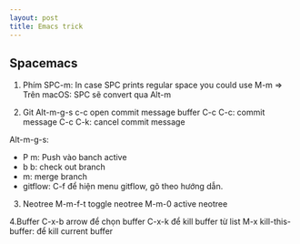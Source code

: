```yaml
---
layout: post
title: Emacs trick
---
```


## Spacemacs 

1. Phím SPC-m:
In case SPC prints regular space you could use M-m
=> Trên macOS: SPC sẽ convert qua Alt-m

2. Git 
Alt-m-g-s c-c open commit message buffer
C-c C-c: commit message
C-c C-k: cancel commit message

Alt-m-g-s: 
* P m: Push vào banch active
* b b: check out branch
* m: merge branch
* gitflow: C-f để hiện menu gitflow, gõ theo hướng dẫn.


3. Neotree
M-m-f-t toggle neotree
M-m-0 active neotree

4.Buffer
C-x-b arrow để chọn buffer
C-x-k để kill buffer từ list
M-x kill-this-buffer: để kill current buffer
